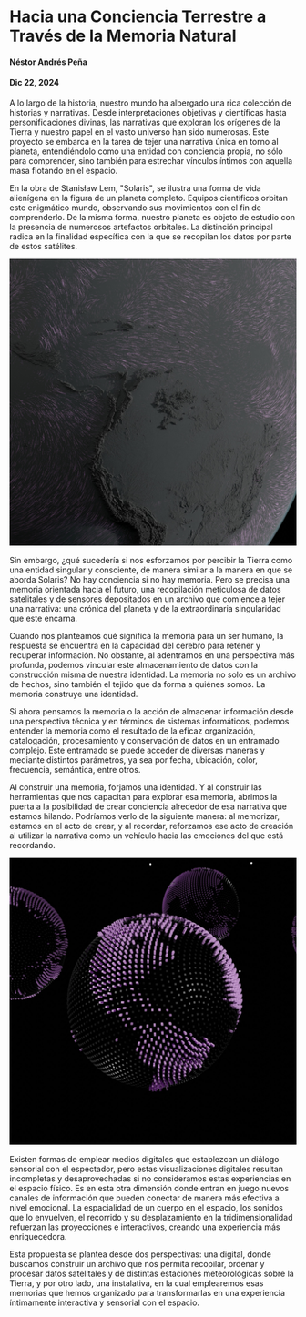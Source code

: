 # Hacia una Conciencia Terrestre a Través de la Memoria Natural

#### Néstor Andrés Peña
#### Dic 22, 2024

A lo largo de la historia, nuestro mundo ha albergado una rica colección de historias y narrativas. Desde interpretaciones objetivas y científicas hasta personificaciones divinas, las narrativas que exploran los orígenes de la Tierra y nuestro papel en el vasto universo han sido numerosas. Este proyecto se embarca en la tarea de tejer una narrativa única en torno al planeta, entendiéndolo como una entidad con conciencia propia, no sólo para comprender, sino también para estrechar vínculos íntimos con aquella masa flotando en el espacio.

En la obra de Stanisław Lem, "Solaris", se ilustra una forma de vida alienígena en la figura de un planeta completo. Equipos científicos orbitan este enigmático mundo, observando sus movimientos con el fin de comprenderlo. De la misma forma, nuestro planeta es objeto de estudio con la presencia de numerosos artefactos orbitales. La distinción principal radica en la finalidad específica con la que se recopilan los datos por parte de estos satélites.

![UI](/images/archihubnature/vientos.jpg)

Sin embargo, ¿qué sucedería si nos esforzamos por percibir la Tierra como una entidad singular y consciente, de manera similar a la manera en que se aborda Solaris? No hay conciencia si no hay memoria. Pero se precisa una memoria orientada hacia el futuro, una recopilación meticulosa de datos satelitales y de sensores depositados en un archivo que comience a tejer una narrativa: una crónica del planeta y de la extraordinaria singularidad que este encarna.

Cuando nos planteamos qué significa la memoria para un ser humano, la respuesta se encuentra en la capacidad del cerebro para retener y recuperar información. No obstante, al adentrarnos en una perspectiva más profunda, podemos vincular este almacenamiento de datos con la construcción misma de nuestra identidad. La memoria no solo es un archivo de hechos, sino también el tejido que da forma a quiénes somos. La memoria construye una identidad.

Si ahora pensamos la memoria o la acción de almacenar información desde una perspectiva técnica y en términos de sistemas informáticos, podemos entender la memoria como el resultado de la eficaz organización, catalogación, procesamiento y conservación de datos en un entramado complejo. Este entramado se puede acceder de diversas maneras y mediante distintos parámetros, ya sea por fecha, ubicación, color, frecuencia, semántica, entre otros.

Al construir una memoria, forjamos una identidad. Y al construir las herramientas que nos capacitan para explorar esa memoria, abrimos la puerta a la posibilidad de crear conciencia alrededor de esa narrativa que estamos hilando. Podríamos verlo de la siguiente manera: al memorizar, estamos en el acto de crear, y al recordar, reforzamos ese acto de creación al utilizar la narrativa como un vehículo hacia las emociones del que está recordando.

![UI](/images/archihubnature/disco.jpg)

Existen formas de emplear medios digitales que establezcan un diálogo sensorial con el espectador, pero estas visualizaciones digitales resultan incompletas y desaprovechadas si no consideramos estas experiencias en el espacio físico. Es en esta otra dimensión donde entran en juego nuevos canales de información que pueden conectar de manera más efectiva a nivel emocional. La espacialidad de un cuerpo en el espacio, los sonidos que lo envuelven, el recorrido y su desplazamiento en la tridimensionalidad refuerzan las proyecciones e interactivos, creando una experiencia más enriquecedora.

Esta propuesta se plantea desde dos perspectivas: una digital, donde buscamos construir un archivo que nos permita recopilar, ordenar y procesar datos satelitales y de distintas estaciones meteorológicas sobre la Tierra, y por otro lado, una instalativa, en la cual emplearemos esas memorias que hemos organizado para transformarlas en una experiencia íntimamente interactiva y sensorial con el espacio.
